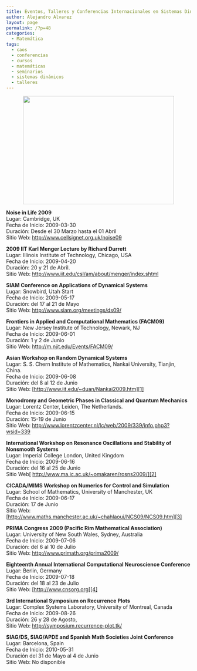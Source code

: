 ```yaml
---
title: Eventos, Talleres y Conferencias Internacionales en Sistemas Dinámicos
author: Alejandro Alvarez
layout: page
permalink: /?p=48
categories:
  - Matemática
tags:
  - caos
  - conferencias
  - cursos
  - matemáticas
  - seminarios
  - sistemas dinámicos
  - talleres
---
```

<a href="http://www.hispaseti.org/fractales.jpg" onblur="try {parent.deselectBloggerImageGracefully();} catch(e) {}"><img style="margin: 0px auto 10px; display: block; text-align: center; cursor: pointer; width: 412px; height: 295px;" src="http://www.hispaseti.org/fractales.jpg" border="0" alt="" /></a>

<span style="font-weight: bold;">Noise in Life 2009</span>  
Lugar: Cambridge, UK  
Fecha de Inicio: 2009-03-30  
Duración: Desde el 30 Marzo hasta el 01 Abril  
Sitio Web: <http://www.cellsignet.org.uk/noise09>

<span style="font-weight: bold;">2009 IIT Karl Menger Lecture by Richard Durrett</span>  
Lugar: Illinois Institute of Technology, Chicago, USA  
Fecha de Inicio: 2009-04-20  
Duración: 20 y 21 de Abril.  
Sitio Web: <http://www.iit.edu/csl/am/about/menger/index.shtml>

<span style="font-weight: bold;">SIAM Conference on Applications of Dynamical Systems</span>  
Lugar: Snowbird, Utah Start  
Fecha de Inicio: 2009-05-17  
Duración: del 17 al 21 de Mayo  
Sitio Web: <http://www.siam.org/meetings/ds09/>

<span style="font-weight: bold;">Frontiers in Applied and Computational Mathematics (FACM09)</span>  
Lugar: New Jersey Institute of Technology, Newark, NJ  
Fecha de Inicio: 2009-06-01  
Duración: 1 y 2 de Junio  
Sitio Web: <http://m.njit.edu/Events/FACM09/>

<span style="font-weight: bold;">Asian Workshop on Random Dynamical Systems</span>  
Lugar: S. S. Chern Institute of Mathematics, Nankai University, Tianjin, China.  
Fecha de Inicio: 2009-06-08  
Duración: del 8 al 12 de Junio  
Sitio Web: [http://www.iit.edu/~duan/Nankai2009.htm][1]

<span style="font-weight: bold;">Monodromy and Geometric Phases in Classical and Quantum Mechanics</span>  
Lugar: Lorentz Center, Leiden, The Netherlands.  
Fecha de Inicio: 2009-06-15  
Duración: 15-19 de Junio  
Sitio Web: <http://www.lorentzcenter.nl/lc/web/2009/339/info.php3?wsid=339>

<span style="font-weight: bold;">International Workshop on Resonance Oscillations and Stability of Nonsmooth Systems</span>  
Lugar: Imperial College London, United Kingdom  
Fecha de Inicio: 2009-06-16  
Duración: del 16 al 25 de Junio  
Sitio Web[ http://www.ma.ic.ac.uk/~omakaren/rosns2009/][2]

<span style="font-weight: bold;">CICADA/MIMS Workshop on Numerics for Control and Simulation</span>  
Lugar: School of Mathematics, University of Manchester, UK  
Fecha de Inicio: 2009-06-17  
Duración: 17 de Junio  
Sitio Web: [http://www.maths.manchester.ac.uk/~chahlaoui/NCS09/NCS09.htm][3]

<span style="font-weight: bold;">PRIMA Congress 2009 (Pacific Rim Mathematical Association)</span>  
Lugar: University of New South Wales, Sydney, Australia  
Fecha de Inicio: 2009-07-06  
Duración: del 6 al 10 de Julio  
Sitio Web: <http://www.primath.org/prima2009/>

<span style="font-weight: bold;">Eighteenth Annual International Computational Neuroscience Conference</span>  
Lugar: Berlin, Germany  
Fecha de Inicio: 2009-07-18  
Duración: del 18 al 23 de Julio  
Sitio Web: [http://www.cnsorg.org][4]

<span style="font-weight: bold;">3rd International Symposium on Recurrence Plots</span>  
Lugar: Complex Systems Laboratory, University of Montreal, Canada  
Fecha de Inicio: 2009-08-26  
Duración: 26 y 28 de Agosto,  
Sitio Web: <http://symposium.recurrence-plot.tk/>

<span style="font-weight: bold;">SIAG/DS, SIAG/APDE and Spanish Math Societies Joint Conference</span>  
Lugar: Barcelona, Spain  
Fecha de Inicio: 2010-05-31  
Duración del 31 de Mayo al 4 de Junio  
Sitio Web: No disponible

 [1]: http://www.iit.edu/%7Eduan/Nankai2009.htm
 [2]: http://www.ma.ic.ac.uk/%7Eomakaren/rosns2009/
 [3]: http://www.maths.manchester.ac.uk/%7Echahlaoui/NCS09/NCS09.htm
 [4]: http://www.cnsorg.org/
